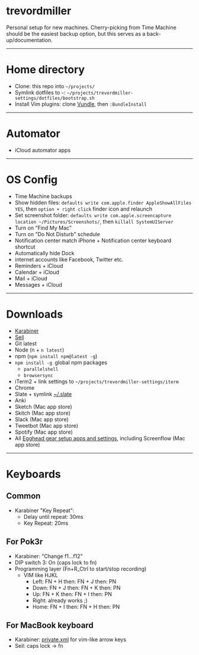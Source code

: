 # trevordmiller

Personal setup for new machines. Cherry-picking from Time Machine should be the easiest backup option, but this serves as a back-up/documentation.

---

# Home directory

- Clone: this repo into `~/projects/`
- Symlink dotfiles to `~`: `~/projects/trevordmiller-settings/dotfiles/bootstrap.sh`
- Install Vim plugins: clone [Vundle](https://github.com/VundleVim/Vundle.vim), then `:BundleInstall`

---

# Automator

- iCloud automator apps

---

# OS Config

- Time Machine backups
- Show hidden files: `defaults write com.apple.finder AppleShowAllFiles YES`, then `option + right click` finder icon and relaunch
- Set screenshot folder: `defaults write com.apple.screencapture location ~/Pictures/Screenshots/`, then `killall SystemUIServer`
- Turn on "Find My Mac"
- Turn on "Do Not Disturb" schedule
- Notification center match iPhone + Notification center keyboard shortcut
- Automatically hide Dock
- internet accounts like Facebook, Twitter etc.
- Reminders + iCloud
- Calendar + iCloud
- Mail + iCloud
- Messages + iCloud

---

# Downloads

- [Karabiner](https://pqrs.org/osx/karabiner/index.html.en)
- [Seil](https://pqrs.org/osx/karabiner/seil.html.en)
- Git latest
- Node (n + `n latest`)
- npm (`npm install npm@latest -g`)
- `npm install -g `global npm packages
    - `parallelshell`
    - `browsersync`
- iTerm2 + link settings to `~/projects/trevordmiller-settings/iterm`
- Chrome
- Slate + symlink [~/.slate]()
- Anki
- Sketch (Mac app store)
- Skitch (Mac app store)
- Slack (Mac app store)
- Tweetbot (Mac app store)
- Spotify (Mac app store)
- All [Egghead gear setup apps and settings](https://trello.com/c/Emwk89vh/158-gear-setup), including Screenflow (Mac app store)

---

# Keyboards

## Common

- Karabiner "Key Repeat":
    - Delay until repeat: 30ms
    - Key Repeat: 20ms

## For Pok3r

- Karabiner: "Change f1...f12"
- DIP switch 3: On (caps lock to fn)
- Programming layer (Fn+R_Ctrl to start/stop recording)
  - VIM like HJKL
    - Left: FN + H then: FN + J then: PN
    - Down: FN + J then: FN + K then: PN
    - Up: FN + K then: FN + I then: PN
    - Right: already works ;)
    - Home: FN + I then: FN + H then: PN

## For MacBook keyboard

- Karabiner: [private.xml](https://github.com/trevordmiller/trevordmiller/blob/master/karabiner/private.xml) for vim-like arrow keys
- Seil: caps lock -> fn
